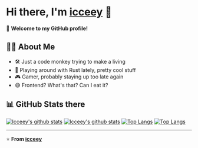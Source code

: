 # Hi there, I'm [icceey][profile] 👋

🚀 **Welcome to my GitHub profile!**

## 👨‍💻 About Me

- 🛠️ Just a code monkey trying to make a living
- 🌱 Playing around with Rust lately, pretty cool stuff
- 🎮 Gamer, probably staying up too late again
- 😅 Frontend? What's that? Can I eat it?

## 📊 GitHub Stats there

[![Icceey's github stats][stat-dark]][stat-dark]
[![Icceey's github stats][stat-light]][stat-light]
[![Top Langs][langs-dark]][langs-dark]
[![Top Langs][langs-light]][langs-light]

---

⭐ **From [icceey][profile]**

[profile]: https://github.com/icceey
[stat-dark]: https://gh-profile-status.vercel.app/api?username=icceey&show=reviews,prs_merged_percentage&hide_title=true&show_icons=true&count_private=true&include_all_commits=true&rank_icon=github&theme=dark#gh-dark-mode-only
[stat-light]: https://gh-profile-status.vercel.app/api?username=icceey&show=reviews,prs_merged_percentage&hide_title=true&show_icons=true&count_private=true&include_all_commits=true&rank_icon=github&theme=default#gh-light-mode-only
[langs-dark]: https://gh-profile-status.vercel.app/api/top-langs/?username=icceey&layout=compact&count_private=true&size_weight=0.5&count_weight=0.5&langs_count=10&hide=&theme=dark#gh-dark-mode-only
[langs-light]: https://gh-profile-status.vercel.app/api/top-langs/?username=icceey&layout=compact&count_private=true&size_weight=0.5&count_weight=0.5&langs_count=10&hide=&theme=default#gh-light-mode-only
